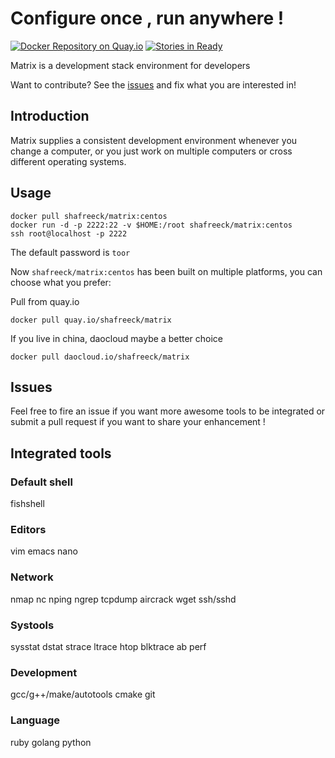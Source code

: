 # Configure once , run anywhere !

[![Docker Repository on Quay.io](https://quay.io/repository/shafreeck/matrix/status "Docker Repository on Quay.io")](https://quay.io/repository/shafreeck/matrix)
[![Stories in Ready](https://badge.waffle.io/shafreeck/docker-matrix.png?label=ready&title=Ready)](https://waffle.io/shafreeck/docker-matrix)

Matrix is a development stack environment for developers

Want to contribute? See the [issues](https://github.com/shafreeck/cetcd/issues) and fix what you are interested in!

## Introduction

Matrix supplies a consistent development environment whenever you change a computer, or
you just work on multiple computers or cross  different operating systems.

## Usage
```
docker pull shafreeck/matrix:centos
docker run -d -p 2222:22 -v $HOME:/root shafreeck/matrix:centos
ssh root@localhost -p 2222
```

The default password is `toor`

Now `shafreeck/matrix:centos` has been built on multiple platforms, you can choose what you prefer:

Pull from quay.io
```
docker pull quay.io/shafreeck/matrix
```

If you live in china, daocloud maybe a better choice
```
docker pull daocloud.io/shafreeck/matrix
```


## Issues
Feel free to fire an issue if you want more awesome tools to be integrated or submit a pull request if you want to share 
your enhancement !

## Integrated tools

### Default shell
fishshell

### Editors
vim
emacs
nano

### Network
nmap
nc
nping
ngrep
tcpdump
aircrack
wget
ssh/sshd

### Systools
sysstat
dstat
strace
ltrace
htop
blktrace
ab
perf

### Development
gcc/g++/make/autotools
cmake
git

### Language
ruby
golang
python
